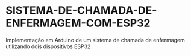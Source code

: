 # SISTEMA-DE-CHAMADA-DE-ENFERMAGEM-COM-ESP32
Implementação em Arduino de um sistema de chamada de enfermagem utilizando dois dispositivos ESP32
